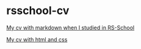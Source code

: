 # rsschool-cv
[My cv with markdown when I studied in RS-School](https://simaxsaab.github.io/rsschool-cv/cv)

[My cv with html and css](https://simaxsaab.github.io/rsschool-cv/)
